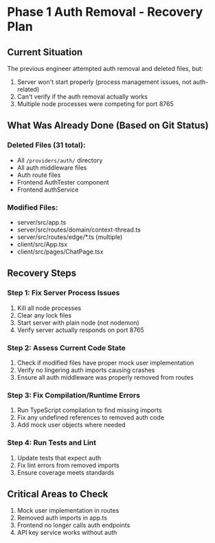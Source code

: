# Phase 1 Auth Removal - Recovery Plan

## Current Situation
The previous engineer attempted auth removal and deleted files, but:
1. Server won't start properly (process management issues, not auth-related)
2. Can't verify if the auth removal actually works
3. Multiple node processes were competing for port 8765

## What Was Already Done (Based on Git Status)
### Deleted Files (31 total):
- All `/providers/auth/` directory
- All auth middleware files
- Auth route files
- Frontend AuthTester component
- Frontend authService

### Modified Files:
- server/src/app.ts
- server/src/routes/domain/context-thread.ts
- server/src/routes/edge/*.ts (multiple)
- client/src/App.tsx
- client/src/pages/ChatPage.tsx

## Recovery Steps

### Step 1: Fix Server Process Issues
1. Kill all node processes
2. Clear any lock files
3. Start server with plain node (not nodemon)
4. Verify server actually responds on port 8765

### Step 2: Assess Current Code State
1. Check if modified files have proper mock user implementation
2. Verify no lingering auth imports causing crashes
3. Ensure all auth middleware was properly removed from routes

### Step 3: Fix Compilation/Runtime Errors
1. Run TypeScript compilation to find missing imports
2. Fix any undefined references to removed auth code
3. Add mock user objects where needed

### Step 4: Run Tests and Lint
1. Update tests that expect auth
2. Fix lint errors from removed imports
3. Ensure coverage meets standards

## Critical Areas to Check
1. Mock user implementation in routes
2. Removed auth imports in app.ts
3. Frontend no longer calls auth endpoints
4. API key service works without auth